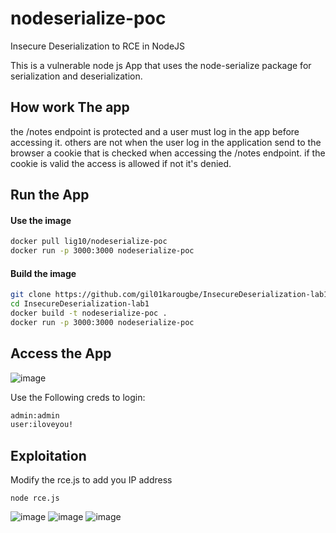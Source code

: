 # nodeserialize-poc
Insecure Deserialization to RCE in NodeJS

This is a vulnerable node js App that uses the node-serialize package for serialization and deserialization.

## How work The app
the /notes endpoint is protected and a user must log in the app before accessing it. others are not
when the user log in the application send to the browser a cookie that is checked when accessing the /notes endpoint.
if the cookie is valid the access is allowed if not it's denied.


## Run the App
#### Use the image
```sh
docker pull lig10/nodeserialize-poc
docker run -p 3000:3000 nodeserialize-poc
```

#### Build the image
```sh
git clone https://github.com/gil01karougbe/InsecureDeserialization-lab1.git
cd InsecureDeserialization-lab1
docker build -t nodeserialize-poc .
docker run -p 3000:3000 nodeserialize-poc
```

## Access the App
![image](https://github.com/user-attachments/assets/6c626314-1cad-4ddc-ab61-85d3d5633814)

Use the Following creds to login:
```sh
admin:admin
user:iloveyou!
```
## Exploitation
Modify the rce.js to add you IP address
```
node rce.js
```
![image](https://github.com/user-attachments/assets/e5fee4fe-341c-43e5-b5f3-3a2ee9316fe2)
![image](https://github.com/user-attachments/assets/4985f0b6-d346-4028-8feb-865d60bd5da2)
![image](https://github.com/user-attachments/assets/c0f3be6b-a5b2-4103-a308-31b64efe31d4)


